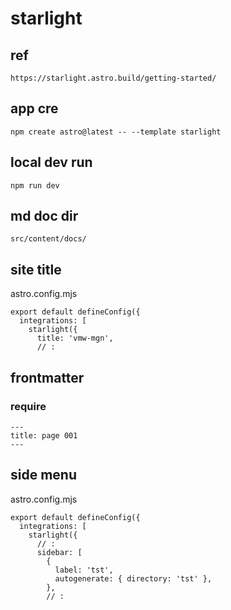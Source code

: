 
# starlight


## ref

```
https://starlight.astro.build/getting-started/
```


## app cre

```
npm create astro@latest -- --template starlight
```


## local dev run

```
npm run dev
```


## md doc dir

```
src/content/docs/
```


## site title

astro.config.mjs

```
export default defineConfig({
  integrations: [
    starlight({
      title: 'vmw-mgn',
      // :
```


## frontmatter

### require

```
---
title: page 001
---

```


## side menu

astro.config.mjs

```
export default defineConfig({
  integrations: [
    starlight({
      // :
      sidebar: [
        {
          label: 'tst',
          autogenerate: { directory: 'tst' },
        },
        // :
```


